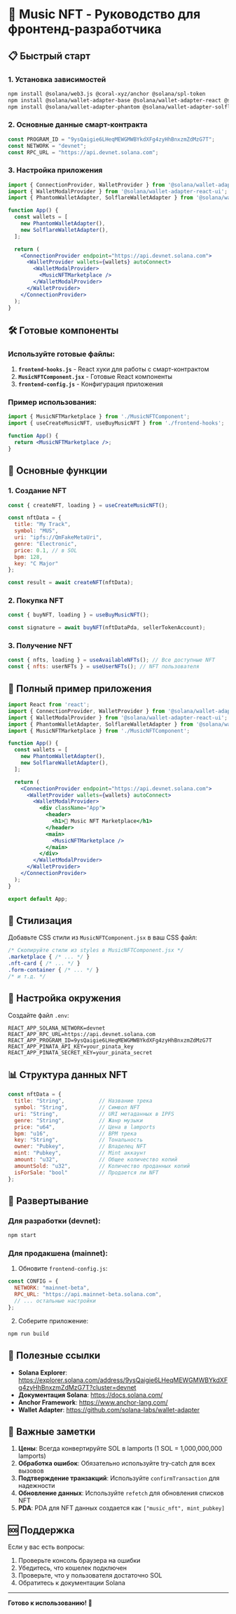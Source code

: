 # 🎵 Music NFT - Руководство для фронтенд-разработчика

## 📋 Быстрый старт

### 1. Установка зависимостей

```bash
npm install @solana/web3.js @coral-xyz/anchor @solana/spl-token
npm install @solana/wallet-adapter-base @solana/wallet-adapter-react @solana/wallet-adapter-react-ui
npm install @solana/wallet-adapter-phantom @solana/wallet-adapter-solflare
```

### 2. Основные данные смарт-контракта

```javascript
const PROGRAM_ID = "9ysQaigie6LHeqMEWGMWBYkdXFg4zyHhBnxzmZdMzG7T";
const NETWORK = "devnet";
const RPC_URL = "https://api.devnet.solana.com";
```

### 3. Настройка приложения

```jsx
import { ConnectionProvider, WalletProvider } from '@solana/wallet-adapter-react';
import { WalletModalProvider } from '@solana/wallet-adapter-react-ui';
import { PhantomWalletAdapter, SolflareWalletAdapter } from '@solana/wallet-adapter-wallets';

function App() {
  const wallets = [
    new PhantomWalletAdapter(),
    new SolflareWalletAdapter(),
  ];

  return (
    <ConnectionProvider endpoint="https://api.devnet.solana.com">
      <WalletProvider wallets={wallets} autoConnect>
        <WalletModalProvider>
          <MusicNFTMarketplace />
        </WalletModalProvider>
      </WalletProvider>
    </ConnectionProvider>
  );
}
```

## 🛠️ Готовые компоненты

### Используйте готовые файлы:

1. **`frontend-hooks.js`** - React хуки для работы с смарт-контрактом
2. **`MusicNFTComponent.jsx`** - Готовые React компоненты
3. **`frontend-config.js`** - Конфигурация приложения

### Пример использования:

```jsx
import { MusicNFTMarketplace } from './MusicNFTComponent';
import { useCreateMusicNFT, useBuyMusicNFT } from './frontend-hooks';

function App() {
  return <MusicNFTMarketplace />;
}
```

## 🎼 Основные функции

### 1. Создание NFT

```javascript
const { createNFT, loading } = useCreateMusicNFT();

const nftData = {
  title: "My Track",
  symbol: "MUS", 
  uri: "ipfs://QmFakeMetaUri",
  genre: "Electronic",
  price: 0.1, // в SOL
  bpm: 128,
  key: "C Major"
};

const result = await createNFT(nftData);
```

### 2. Покупка NFT

```javascript
const { buyNFT, loading } = useBuyMusicNFT();

const signature = await buyNFT(nftDataPda, sellerTokenAccount);
```

### 3. Получение NFT

```javascript
const { nfts, loading } = useAvailableNFTs(); // Все доступные NFT
const { nfts: userNFTs } = useUserNFTs(); // NFT пользователя
```

## 📱 Полный пример приложения

```jsx
import React from 'react';
import { ConnectionProvider, WalletProvider } from '@solana/wallet-adapter-react';
import { WalletModalProvider } from '@solana/wallet-adapter-react-ui';
import { PhantomWalletAdapter, SolflareWalletAdapter } from '@solana/wallet-adapter-wallets';
import { MusicNFTMarketplace } from './MusicNFTComponent';

function App() {
  const wallets = [
    new PhantomWalletAdapter(),
    new SolflareWalletAdapter(),
  ];

  return (
    <ConnectionProvider endpoint="https://api.devnet.solana.com">
      <WalletProvider wallets={wallets} autoConnect>
        <WalletModalProvider>
          <div className="App">
            <header>
              <h1>🎵 Music NFT Marketplace</h1>
            </header>
            <main>
              <MusicNFTMarketplace />
            </main>
          </div>
        </WalletModalProvider>
      </WalletProvider>
    </ConnectionProvider>
  );
}

export default App;
```

## 🎨 Стилизация

Добавьте CSS стили из `MusicNFTComponent.jsx` в ваш CSS файл:

```css
/* Скопируйте стили из styles в MusicNFTComponent.jsx */
.marketplace { /* ... */ }
.nft-card { /* ... */ }
.form-container { /* ... */ }
/* и т.д. */
```

## 🔧 Настройка окружения

Создайте файл `.env`:

```env
REACT_APP_SOLANA_NETWORK=devnet
REACT_APP_RPC_URL=https://api.devnet.solana.com
REACT_APP_PROGRAM_ID=9ysQaigie6LHeqMEWGMWBYkdXFg4zyHhBnxzmZdMzG7T
REACT_APP_PINATA_API_KEY=your_pinata_key
REACT_APP_PINATA_SECRET_KEY=your_pinata_secret
```

## 📊 Структура данных NFT

```javascript
const nftData = {
  title: "String",           // Название трека
  symbol: "String",          // Символ NFT
  uri: "String",             // URI метаданных в IPFS
  genre: "String",           // Жанр музыки
  price: "u64",              // Цена в lamports
  bpm: "u16",                // BPM трека
  key: "String",             // Тональность
  owner: "Pubkey",           // Владелец NFT
  mint: "Pubkey",            // Mint аккаунт
  amount: "u32",             // Общее количество копий
  amountSold: "u32",         // Количество проданных копий
  isForSale: "bool"          // Продается ли NFT
};
```

## 🚀 Развертывание

### Для разработки (devnet):
```bash
npm start
```

### Для продакшена (mainnet):
1. Обновите `frontend-config.js`:
```javascript
const CONFIG = {
  NETWORK: "mainnet-beta",
  RPC_URL: "https://api.mainnet-beta.solana.com",
  // ... остальные настройки
};
```

2. Соберите приложение:
```bash
npm run build
```

## 🔗 Полезные ссылки

- **Solana Explorer**: https://explorer.solana.com/address/9ysQaigie6LHeqMEWGMWBYkdXFg4zyHhBnxzmZdMzG7T?cluster=devnet
- **Документация Solana**: https://docs.solana.com/
- **Anchor Framework**: https://www.anchor-lang.com/
- **Wallet Adapter**: https://github.com/solana-labs/wallet-adapter

## 📝 Важные заметки

1. **Цены**: Всегда конвертируйте SOL в lamports (1 SOL = 1,000,000,000 lamports)
2. **Обработка ошибок**: Обязательно используйте try-catch для всех вызовов
3. **Подтверждение транзакций**: Используйте `confirmTransaction` для надежности
4. **Обновление данных**: Используйте `refetch` для обновления списков NFT
5. **PDA**: PDA для NFT данных создается как `["music_nft", mint_pubkey]`

## 🆘 Поддержка

Если у вас есть вопросы:
1. Проверьте консоль браузера на ошибки
2. Убедитесь, что кошелек подключен
3. Проверьте, что у пользователя достаточно SOL
4. Обратитесь к документации Solana

---

**Готово к использованию! 🎉**
